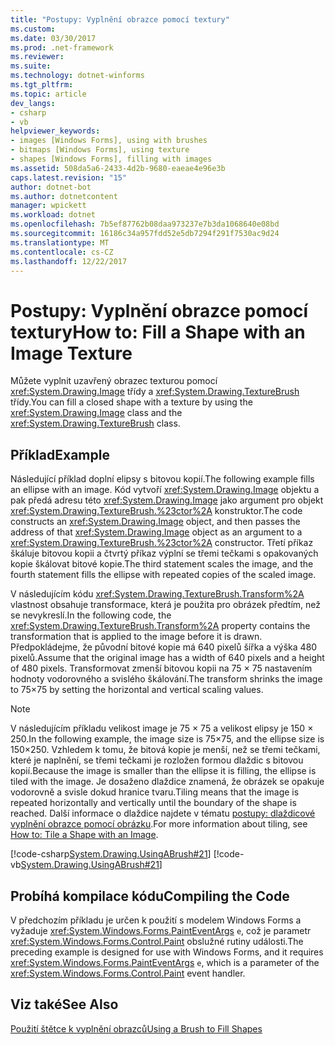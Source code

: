 ```yaml
---
title: "Postupy: Vyplnění obrazce pomocí textury"
ms.custom: 
ms.date: 03/30/2017
ms.prod: .net-framework
ms.reviewer: 
ms.suite: 
ms.technology: dotnet-winforms
ms.tgt_pltfrm: 
ms.topic: article
dev_langs:
- csharp
- vb
helpviewer_keywords:
- images [Windows Forms], using with brushes
- bitmaps [Windows Forms], using texture
- shapes [Windows Forms], filling with images
ms.assetid: 508da5a6-2433-4d2b-9680-eaeae4e96e3b
caps.latest.revision: "15"
author: dotnet-bot
ms.author: dotnetcontent
manager: wpickett
ms.workload: dotnet
ms.openlocfilehash: 7b5ef87762b08daa973237e7b3da1068640e08bd
ms.sourcegitcommit: 16186c34a957fdd52e5db7294f291f7530ac9d24
ms.translationtype: MT
ms.contentlocale: cs-CZ
ms.lasthandoff: 12/22/2017
---
```

# <a name="how-to-fill-a-shape-with-an-image-texture"></a><span data-ttu-id="463fd-102">Postupy: Vyplnění obrazce pomocí textury</span><span class="sxs-lookup"><span data-stu-id="463fd-102">How to: Fill a Shape with an Image Texture</span></span>
<span data-ttu-id="463fd-103">Můžete vyplnit uzavřený obrazec texturou pomocí <xref:System.Drawing.Image> třídy a <xref:System.Drawing.TextureBrush> třídy.</span><span class="sxs-lookup"><span data-stu-id="463fd-103">You can fill a closed shape with a texture by using the <xref:System.Drawing.Image> class and the <xref:System.Drawing.TextureBrush> class.</span></span>  
  
## <a name="example"></a><span data-ttu-id="463fd-104">Příklad</span><span class="sxs-lookup"><span data-stu-id="463fd-104">Example</span></span>  
 <span data-ttu-id="463fd-105">Následující příklad doplní elipsy s bitovou kopií.</span><span class="sxs-lookup"><span data-stu-id="463fd-105">The following example fills an ellipse with an image.</span></span> <span data-ttu-id="463fd-106">Kód vytvoří <xref:System.Drawing.Image> objektu a pak předá adresu této <xref:System.Drawing.Image> jako argument pro objekt <xref:System.Drawing.TextureBrush.%23ctor%2A> konstruktor.</span><span class="sxs-lookup"><span data-stu-id="463fd-106">The code constructs an <xref:System.Drawing.Image> object, and then passes the address of that <xref:System.Drawing.Image> object as an argument to a <xref:System.Drawing.TextureBrush.%23ctor%2A> constructor.</span></span> <span data-ttu-id="463fd-107">Třetí příkaz škáluje bitovou kopii a čtvrtý příkaz výplní se třemi tečkami s opakovaných kopie škálovat bitové kopie.</span><span class="sxs-lookup"><span data-stu-id="463fd-107">The third statement scales the image, and the fourth statement fills the ellipse with repeated copies of the scaled image.</span></span>  
  
 <span data-ttu-id="463fd-108">V následujícím kódu <xref:System.Drawing.TextureBrush.Transform%2A> vlastnost obsahuje transformace, která je použita pro obrázek předtím, než se nevykreslí.</span><span class="sxs-lookup"><span data-stu-id="463fd-108">In the following code, the <xref:System.Drawing.TextureBrush.Transform%2A> property contains the transformation that is applied to the image before it is drawn.</span></span> <span data-ttu-id="463fd-109">Předpokládejme, že původní bitové kopie má 640 pixelů šířka a výška 480 pixelů.</span><span class="sxs-lookup"><span data-stu-id="463fd-109">Assume that the original image has a width of 640 pixels and a height of 480 pixels.</span></span> <span data-ttu-id="463fd-110">Transformovat zmenší bitovou kopii na 75 × 75 nastavením hodnoty vodorovného a svislého škálování.</span><span class="sxs-lookup"><span data-stu-id="463fd-110">The transform shrinks the image to 75×75 by setting the horizontal and vertical scaling values.</span></span>  
  
> [!NOTE]
>  <span data-ttu-id="463fd-111">V následujícím příkladu velikost image je 75 × 75 a velikost elipsy je 150 × 250.</span><span class="sxs-lookup"><span data-stu-id="463fd-111">In the following example, the image size is 75×75, and the ellipse size is 150×250.</span></span> <span data-ttu-id="463fd-112">Vzhledem k tomu, že bitová kopie je menší, než se třemi tečkami, které je naplnění, se třemi tečkami je rozložen formou dlaždic s bitovou kopií.</span><span class="sxs-lookup"><span data-stu-id="463fd-112">Because the image is smaller than the ellipse it is filling, the ellipse is tiled with the image.</span></span> <span data-ttu-id="463fd-113">Je dosaženo dlaždice znamená, že obrázek se opakuje vodorovně a svisle dokud hranice tvaru.</span><span class="sxs-lookup"><span data-stu-id="463fd-113">Tiling means that the image is repeated horizontally and vertically until the boundary of the shape is reached.</span></span> <span data-ttu-id="463fd-114">Další informace o dlaždice najdete v tématu [postupy: dlaždicové vyplnění obrazce pomocí obrázku](../../../../docs/framework/winforms/advanced/how-to-tile-a-shape-with-an-image.md).</span><span class="sxs-lookup"><span data-stu-id="463fd-114">For more information about tiling, see [How to: Tile a Shape with an Image](../../../../docs/framework/winforms/advanced/how-to-tile-a-shape-with-an-image.md).</span></span>  
  
 [!code-csharp[System.Drawing.UsingABrush#21](../../../../samples/snippets/csharp/VS_Snippets_Winforms/System.Drawing.UsingABrush/CS/Class1.cs#21)]
 [!code-vb[System.Drawing.UsingABrush#21](../../../../samples/snippets/visualbasic/VS_Snippets_Winforms/System.Drawing.UsingABrush/VB/Class1.vb#21)]  
  
## <a name="compiling-the-code"></a><span data-ttu-id="463fd-115">Probíhá kompilace kódu</span><span class="sxs-lookup"><span data-stu-id="463fd-115">Compiling the Code</span></span>  
 <span data-ttu-id="463fd-116">V předchozím příkladu je určen k použití s modelem Windows Forms a vyžaduje <xref:System.Windows.Forms.PaintEventArgs> `e`, což je parametr <xref:System.Windows.Forms.Control.Paint> obslužné rutiny události.</span><span class="sxs-lookup"><span data-stu-id="463fd-116">The preceding example is designed for use with Windows Forms, and it requires <xref:System.Windows.Forms.PaintEventArgs> `e`, which is a parameter of the <xref:System.Windows.Forms.Control.Paint> event handler.</span></span>  
  
## <a name="see-also"></a><span data-ttu-id="463fd-117">Viz také</span><span class="sxs-lookup"><span data-stu-id="463fd-117">See Also</span></span>  
 [<span data-ttu-id="463fd-118">Použití štětce k vyplnění obrazců</span><span class="sxs-lookup"><span data-stu-id="463fd-118">Using a Brush to Fill Shapes</span></span>](../../../../docs/framework/winforms/advanced/using-a-brush-to-fill-shapes.md)
